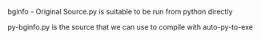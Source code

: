 bginfo - Original Source.py is suitable to be run from python directly

py-bginfo.py is the source that we can use to compile with auto-py-to-exe